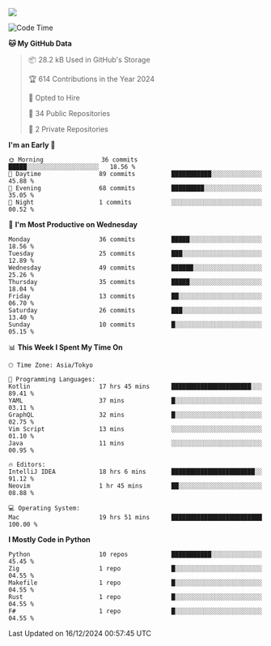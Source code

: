 ![](https://komarev.com/ghpvc/?username=kitagawa-hr)

<!--START_SECTION:waka-->
![Code Time](http://img.shields.io/badge/Code%20Time-1%2C268%20hrs%2032%20mins-blue)

**🐱 My GitHub Data** 

> 📦 28.2 kB Used in GitHub's Storage 
 > 
> 🏆 614 Contributions in the Year 2024
 > 
> 💼 Opted to Hire
 > 
> 📜 34 Public Repositories 
 > 
> 🔑 2 Private Repositories 
 > 
**I'm an Early 🐤** 

```text
🌞 Morning                36 commits          █████░░░░░░░░░░░░░░░░░░░░   18.56 % 
🌆 Daytime                89 commits          ███████████░░░░░░░░░░░░░░   45.88 % 
🌃 Evening                68 commits          █████████░░░░░░░░░░░░░░░░   35.05 % 
🌙 Night                  1 commits           ░░░░░░░░░░░░░░░░░░░░░░░░░   00.52 % 
```
📅 **I'm Most Productive on Wednesday** 

```text
Monday                   36 commits          █████░░░░░░░░░░░░░░░░░░░░   18.56 % 
Tuesday                  25 commits          ███░░░░░░░░░░░░░░░░░░░░░░   12.89 % 
Wednesday                49 commits          ██████░░░░░░░░░░░░░░░░░░░   25.26 % 
Thursday                 35 commits          █████░░░░░░░░░░░░░░░░░░░░   18.04 % 
Friday                   13 commits          ██░░░░░░░░░░░░░░░░░░░░░░░   06.70 % 
Saturday                 26 commits          ███░░░░░░░░░░░░░░░░░░░░░░   13.40 % 
Sunday                   10 commits          █░░░░░░░░░░░░░░░░░░░░░░░░   05.15 % 
```


📊 **This Week I Spent My Time On** 

```text
🕑︎ Time Zone: Asia/Tokyo

💬 Programming Languages: 
Kotlin                   17 hrs 45 mins      ██████████████████████░░░   89.41 % 
YAML                     37 mins             █░░░░░░░░░░░░░░░░░░░░░░░░   03.11 % 
GraphQL                  32 mins             █░░░░░░░░░░░░░░░░░░░░░░░░   02.75 % 
Vim Script               13 mins             ░░░░░░░░░░░░░░░░░░░░░░░░░   01.10 % 
Java                     11 mins             ░░░░░░░░░░░░░░░░░░░░░░░░░   00.95 % 

🔥 Editors: 
IntelliJ IDEA            18 hrs 6 mins       ███████████████████████░░   91.12 % 
Neovim                   1 hr 45 mins        ██░░░░░░░░░░░░░░░░░░░░░░░   08.88 % 

💻 Operating System: 
Mac                      19 hrs 51 mins      █████████████████████████   100.00 % 
```

**I Mostly Code in Python** 

```text
Python                   10 repos            ███████████░░░░░░░░░░░░░░   45.45 % 
Zig                      1 repo              █░░░░░░░░░░░░░░░░░░░░░░░░   04.55 % 
Makefile                 1 repo              █░░░░░░░░░░░░░░░░░░░░░░░░   04.55 % 
Rust                     1 repo              █░░░░░░░░░░░░░░░░░░░░░░░░   04.55 % 
F#                       1 repo              █░░░░░░░░░░░░░░░░░░░░░░░░   04.55 % 
```




 Last Updated on 16/12/2024 00:57:45 UTC
<!--END_SECTION:waka-->
